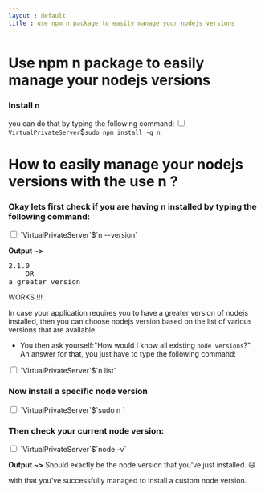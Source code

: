 ```yaml
---
layout : default
title : use npm n package to easily manage your nodejs versions
---
```


# Use npm n package to easily manage your nodejs versions

<h3>Install n</h3>

you can do that by typing the following command:
<input type="checkbox" class="sidebar-checkbox" id="sidebar-checkbox">
`VirtualPrivateServer`$`sudo npm install -g n`


# How to easily manage your nodejs versions with the use n ?

<h3>Okay lets first check if you are having n installed by typing the following command:</h3>
<input type="checkbox" class="sidebar-checkbox" id="sidebar-checkbox">
`VirtualPrivateServer`$`n --version`

<strong>Output ~></strong>
<pre>2.1.0
    OR
a greater version</pre>
WORKS !!!

In case your application requires you to have a greater version of nodejs installed, then you can choose nodejs version based on the list of various versions that are available.

* You then ask yourself:"How would I know all existing `node versions`?"
An answer for that, you just have to type the following command:
<input type="checkbox" class="sidebar-checkbox" id="sidebar-checkbox">
`VirtualPrivateServer`$`n list`

<h3>Now install a specific node version</h3>
<input type="checkbox" class="sidebar-checkbox" id="sidebar-checkbox">
`VirtualPrivateServer`$`sudo n <versionToBeIntalled>`

<h3>Then check your current node version:</h3>
<input type="checkbox" class="sidebar-checkbox" id="sidebar-checkbox">
`VirtualPrivateServer`$`node -v`

<strong>Output ~></strong>
Should exactly be the node version that you've just installed. :smiley:

with that you've successfully managed to install a custom node version.
